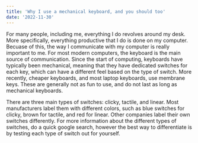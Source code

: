 ```yaml
---
title: 'Why I use a mechanical keyboard, and you should too'
date: '2022-11-30'
---
```


For many people, including me, everything I do revolves around my desk. More specifically, everything productive that I do is done on my computer. Becuase of this, the way I communicate with my computer is really important to me. For most modern computers, the keyboard is the main source of communication.
Since the start of computing, keyboards have typically been mechanical, meaning that they have dedicated switches for each key, which can have a different feel based on the type of switch. More recently, cheaper keyboards, and most laptop keyboards, use membrane keys. These are generally not as fun to use, and do not last as long as mechanical keyboards. 

There are three main types of switches: clicky, tactile, and linear. Most manufacturers label them with different colors, such as blue switches for clicky, brown for tactile, and red for linear. Other companies label their own switches differently. For more information about the different types of switches, do a quick google search, however the best way to differentiate is by testing each type of switch out for yourself. 

